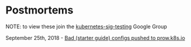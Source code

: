 # Postmortems

NOTE: to view these join the [kubernetes-sig-testing] Google Group

September 25th, 2018 - [Bad (starter guide) configs pushed to prow.k8s.io](https://docs.google.com/document/d/1kwqU4sCycwxfTsV774lnrtFakCg90rMXNShmjSqyEJI/view)

[kubernetes-sig-testing]: https://groups.google.com/forum/#!forum/kubernetes-sig-testing

